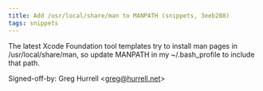 ```yaml
---
title: Add /usr/local/share/man to MANPATH (snippets, 3eeb288)
tags: snippets
---
```


The latest Xcode Foundation tool templates try to install man pages in /usr/local/share/man, so update MANPATH in my \~/.bash_profile to include that path.

Signed-off-by: Greg Hurrell &lt;greg@hurrell.net&gt;
